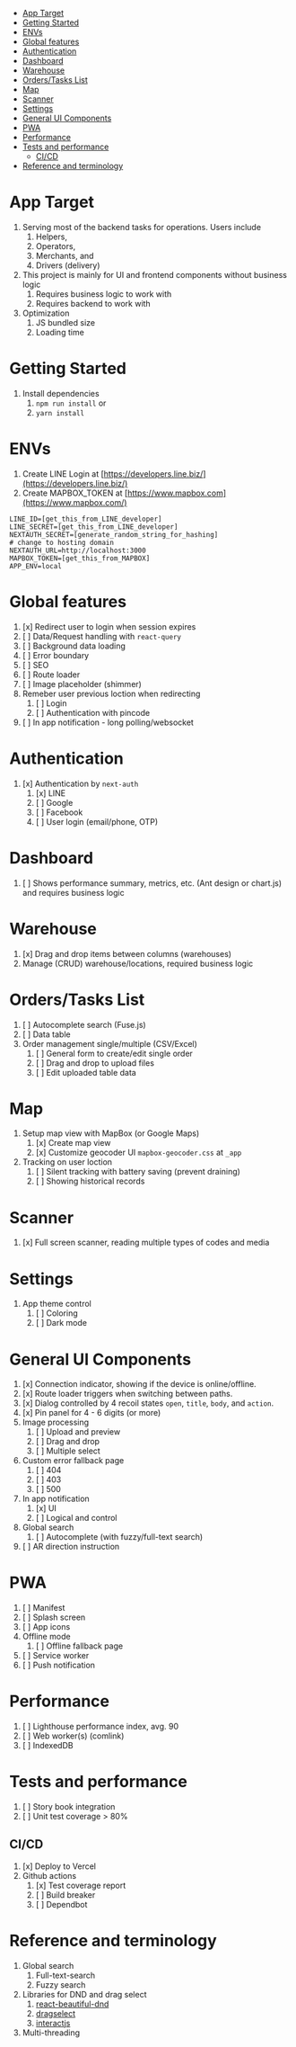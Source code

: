 - [App Target](#app-target)
- [Getting Started](#getting-started)
- [ENVs](#envs)
- [Global features](#global-features)
- [Authentication](#authentication)
- [Dashboard](#dashboard)
- [Warehouse](#warehouse)
- [Orders/Tasks List](#orderstasks-list)
- [Map](#map)
- [Scanner](#scanner)
- [Settings](#settings)
- [General UI Components](#general-ui-components)
- [PWA](#pwa)
- [Performance](#performance)
- [Tests and performance](#tests-and-performance)
  - [CI/CD](#cicd)
- [Reference and terminology](#reference-and-terminology)

# App Target
1. Serving most of the backend tasks for operations. Users include
   1. Helpers,
   2. Operators,
   3. Merchants, and
   4. Drivers (delivery)
2. This project is mainly for UI and frontend components without business logic
   1. Requires business logic to work with
   2. Requires backend to work with
3. Optimization
   1. JS bundled size 
   2. Loading time

# Getting Started
1. Install dependencies
   1. `npm run install` or 
   2. `yarn install`

# ENVs
1. Create LINE Login at [https://developers.line.biz/](https://developers.line.biz/)
2. Create MAPBOX_TOKEN at [https://www.mapbox.com](https://www.mapbox.com/)

```
LINE_ID=[get_this_from_LINE_developer]
LINE_SECRET=[get_this_from_LINE_developer]
NEXTAUTH_SECRET=[generate_random_string_for_hashing]
# change to hosting domain
NEXTAUTH_URL=http://localhost:3000 
MAPBOX_TOKEN=[get_this_from_MAPBOX]
APP_ENV=local
```

# Global features
1. [x] Redirect user to login when session expires 
2. [ ] Data/Request handling with `react-query`
4. [ ] Background data loading
5. [ ] Error boundary
6. [ ] SEO
7. [ ] Route loader
8. [ ] Image placeholder (shimmer)
9. Remeber user previous loction when redirecting
   1. [ ] Login
   2. [ ] Authentication with pincode
10. [ ] In app notification - long polling/websocket

# Authentication
1. [x] Authentication by `next-auth`
   1. [x] LINE 
   1. [ ] Google
   2. [ ] Facebook
   3. [ ] User login (email/phone, OTP)

# Dashboard
1. [ ] Shows performance summary, metrics, etc. (Ant design or chart.js) and requires business logic

# Warehouse
1. [x] Drag and drop items between columns (warehouses)
2. Manage (CRUD) warehouse/locations, required business logic

# Orders/Tasks List
1. [ ] Autocomplete search (Fuse.js)
2. [ ] Data table
3. Order management single/multiple (CSV/Excel)
   1. [ ] General form to create/edit single order
   2. [ ] Drag and drop to upload files
   3. [ ] Edit uploaded table data

# Map
1. Setup map view with MapBox (or Google Maps)
   1. [x] Create map view
   2. [x] Customize geocoder UI `mapbox-geocoder.css` at `_app`
2. Tracking on user loction
   1. [ ] Silent tracking with battery saving (prevent draining)
   3. [ ] Showing historical records

# Scanner
1. [x] Full screen scanner, reading multiple types of codes and media

# Settings
1. App theme control
   1. [ ] Coloring
   2. [ ] Dark mode

# General UI Components
1. [x] Connection indicator, showing if the device is online/offline.
2. [x] Route loader triggers when switching between paths.
3. [x] Dialog controlled by 4 recoil states `open`, `title`, `body`, and `action`.
4. [x] Pin panel for 4 - 6 digits (or more)
5. Image processing 
   1. [ ] Upload and preview
   2. [ ] Drag and drop
   3. [ ] Multiple select
6. Custom error fallback page
   1. [ ] 404
   2. [ ] 403
   3. [ ] 500
7. In app notification
   1. [x] UI
   2. [ ] Logical and control
8. Global search
   1. [ ] Autocomplete (with fuzzy/full-text search)
9. [ ] AR direction instruction

# PWA 
1. [ ] Manifest
2. [ ] Splash screen
3. [ ] App icons
4. Offline mode
   1. [ ] Offline fallback page
5. [ ] Service worker
6. [ ] Push notification

# Performance
1. [ ] Lighthouse performance index, avg. 90
2. [ ] Web worker(s) (comlink)
3. [ ] IndexedDB

# Tests and performance
1. [ ] Story book integration
2. [ ] Unit test coverage > 80%

## CI/CD 
1. [x] Deploy to Vercel
2. Github actions
   1. [x] Test coverage report
   2. [ ] Build breaker
   3. [ ] Dependbot

# Reference and terminology
1. Global search
   1. Full-text-search
   2. Fuzzy search
2. Libraries for DND and drag select
   1. [react-beautiful-dnd](https://www.npmjs.com/package/react-beautiful-dnd)
   2. [dragselect](https://www.npmjs.com/package/dragselect)
   3. [interactjs](https://www.npmjs.com/package/interactjs)
3. Multi-threading
